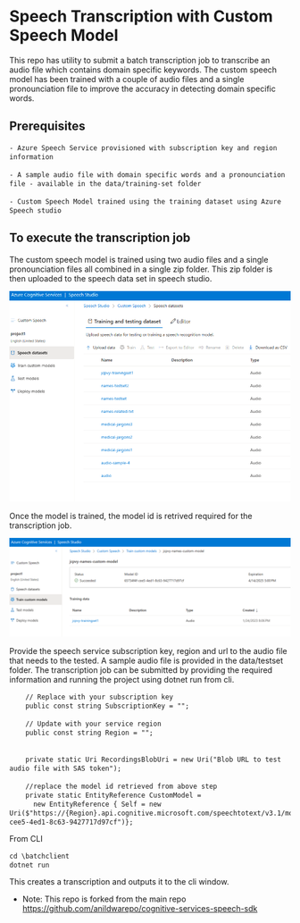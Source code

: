 # Speech Transcription with Custom Speech Model 

This repo has utility to submit a batch transcription job to transcribe an audio file which contains domain specific keywords. 
The custom speech model has been trained with a couple of audio files and a single pronounciation file to improve the accuracy in detecting domain specific words. 


## Prerequisites

    - Azure Speech Service provisioned with subscription key and region information

    - A sample audio file with domain specific words and a pronounciation file - available in the data/training-set folder

    - Custom Speech Model trained using the training dataset using Azure Speech studio 


## To execute the transcription job



The custom speech model is trained using two audio files and a single pronounciation files all combined in a single zip folder. This zip folder is then uploaded to the speech data set in speech studio. 

![speech data set](./images/speech-dataset.png)

Once the model is trained, the model id is retrived required for the transcription job.

![custom model id](./images/custom-model-id.png)

Provide the speech service subscription key, region and url to the audio file that needs to the tested. A sample audio file is provided in the data/testset folder.
The transcription job can be submitted by providing the required information and running the project using dotnet run from cli.



        // Replace with your subscription key
        public const string SubscriptionKey = "";

        // Update with your service region
        public const string Region = "";


        private static Uri RecordingsBlobUri = new Uri("Blob URL to test audio file with SAS token");

        //replace the model id retrieved from above step
        private static EntityReference CustomModel =
          new EntityReference { Self = new Uri($"https://{Region}.api.cognitive.microsoft.com/speechtotext/v3.1/models/65734f4f-cee5-4ed1-8c63-9427717d97cf")};




From CLI

    cd \batchclient
    dotnet run 



This creates a transcription and outputs it to the cli window. 


* Note: This repo is forked from the main repo https://github.com/anildwarepo/cognitive-services-speech-sdk



